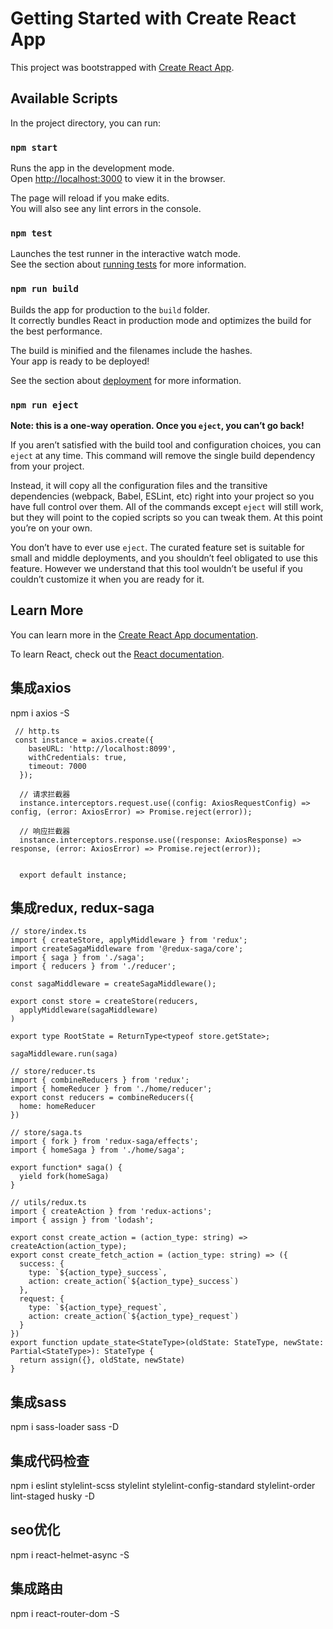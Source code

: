 # Getting Started with Create React App

This project was bootstrapped with [Create React App](https://github.com/facebook/create-react-app).

## Available Scripts

In the project directory, you can run:

### `npm start`

Runs the app in the development mode.\
Open [http://localhost:3000](http://localhost:3000) to view it in the browser.

The page will reload if you make edits.\
You will also see any lint errors in the console.

### `npm test`

Launches the test runner in the interactive watch mode.\
See the section about [running tests](https://facebook.github.io/create-react-app/docs/running-tests) for more information.

### `npm run build`

Builds the app for production to the `build` folder.\
It correctly bundles React in production mode and optimizes the build for the best performance.

The build is minified and the filenames include the hashes.\
Your app is ready to be deployed!

See the section about [deployment](https://facebook.github.io/create-react-app/docs/deployment) for more information.

### `npm run eject`

**Note: this is a one-way operation. Once you `eject`, you can’t go back!**

If you aren’t satisfied with the build tool and configuration choices, you can `eject` at any time. This command will remove the single build dependency from your project.

Instead, it will copy all the configuration files and the transitive dependencies (webpack, Babel, ESLint, etc) right into your project so you have full control over them. All of the commands except `eject` will still work, but they will point to the copied scripts so you can tweak them. At this point you’re on your own.

You don’t have to ever use `eject`. The curated feature set is suitable for small and middle deployments, and you shouldn’t feel obligated to use this feature. However we understand that this tool wouldn’t be useful if you couldn’t customize it when you are ready for it.

## Learn More

You can learn more in the [Create React App documentation](https://facebook.github.io/create-react-app/docs/getting-started).

To learn React, check out the [React documentation](https://reactjs.org/).

## 集成axios
npm i axios -S
```
 // http.ts
 const instance = axios.create({
    baseURL: 'http://localhost:8099',
    withCredentials: true,
    timeout: 7000
  });

  // 请求拦截器
  instance.interceptors.request.use((config: AxiosRequestConfig) => config, (error: AxiosError) => Promise.reject(error));

  // 响应拦截器
  instance.interceptors.response.use((response: AxiosResponse) => response, (error: AxiosError) => Promise.reject(error));


  export default instance;
```

## 集成redux, redux-saga

```
// store/index.ts
import { createStore, applyMiddleware } from 'redux';
import createSagaMiddleware from '@redux-saga/core'; 
import { saga } from './saga';
import { reducers } from './reducer';

const sagaMiddleware = createSagaMiddleware();

export const store = createStore(reducers,
  applyMiddleware(sagaMiddleware)
)

export type RootState = ReturnType<typeof store.getState>;

sagaMiddleware.run(saga)

// store/reducer.ts
import { combineReducers } from 'redux';
import { homeReducer } from './home/reducer';
export const reducers = combineReducers({
  home: homeReducer
})

// store/saga.ts
import { fork } from 'redux-saga/effects';
import { homeSaga } from './home/saga';

export function* saga() {
  yield fork(homeSaga)
}

// utils/redux.ts
import { createAction } from 'redux-actions';
import { assign } from 'lodash';

export const create_action = (action_type: string) => createAction(action_type);
export const create_fetch_action = (action_type: string) => ({
  success: {
    type: `${action_type}_success`,
    action: create_action(`${action_type}_success`)
  },
  request: {
    type: `${action_type}_request`,
    action: create_action(`${action_type}_request`)
  }
})
export function update_state<StateType>(oldState: StateType, newState: Partial<StateType>): StateType {
  return assign({}, oldState, newState)
}
```

## 集成sass

npm i sass-loader sass -D

## 集成代码检查

npm i eslint stylelint-scss stylelint stylelint-config-standard stylelint-order lint-staged husky -D

## seo优化

npm i react-helmet-async -S

## 集成路由

npm i react-router-dom -S
